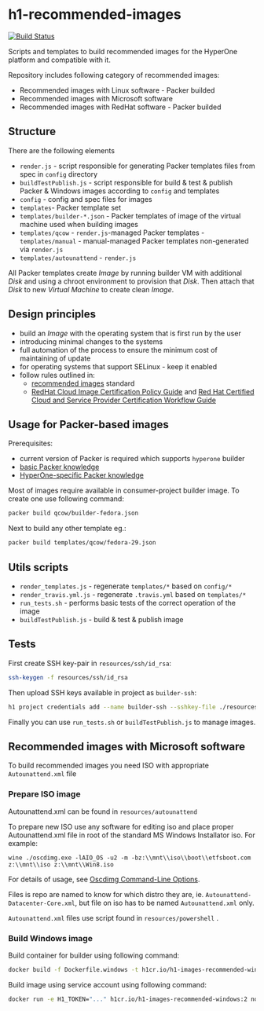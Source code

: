 # h1-recommended-images

[![Build Status](https://www.travis-ci.com/hyperonecom/h1-images-recommended.svg?branch=master)](https://www.travis-ci.com/hyperonecom/h1-images-recommended)

Scripts and templates to build recommended images for the HyperOne platform and compatible with it.

Repository includes following category of recommended images:

* Recommended images with Linux software - Packer builded
* Recommended images with Microsoft software
* Recommended images with RedHat software - Packer builded

## Structure

There are the following elements

* ```render.js``` - script responsible for generating Packer templates files from spec in ```config``` directory
* ```buildTestPublish.js``` - script responsible for build & test & publish Packer & Windows images according to ```config``` and templates
* ```config``` - config and spec files for images
* ```templates```- Packer template set
* ```templates/builder-*.json``` - Packer templates of image of the virtual machine used when building images
* ```templates/qcow``` - ```render.js```-managed Packer templates - ```templates/manual``` - manual-managed Packer templates non-generated via ```render.js```
* ```templates/autounattend``` - ```render.js```

All Packer templates create *Image* by running builder VM with additional *Disk* and using a chroot environment to provision that *Disk*. Then attach that *Disk* to new *Virtual Machine* to create clean *Image*.

## Design principles

* build an *Image* with the operating system that is first run by the user
* introducing minimal changes to the systems
* full automation of the process to ensure the minimum cost of maintaining of update
* for operating systems that support SELinux - keep it enabled
* follow rules outlined in:
  * [recommended images](https://www.hyperone.com/services/storage/image/resources/recommended-images.html) standard
  * [RedHat Cloud Image Certification Policy Guide](https://access.redhat.com/documentation/en/red-hat-certified-cloud-and-service-provider-certification/1.0/single/cloud-image-certification-policy-guide/) and [Red Hat Certified Cloud and Service Provider Certification Workflow Guide](https://access.redhat.com/documentation/en-us/red_hat_certified_cloud_and_service_provider_certification/1.0/html-single/red_hat_certified_cloud_and_service_provider_certification_workflow_guide/index)

## Usage for Packer-based images

Prerequisites:

* current version of Packer is required which supports ```hyperone``` builder
* [basic Packer knowledge](https://packer.io/intro)
* [HyperOne-specific Packer knowledge](https://packer.io/docs/builders/hyperone.html)

Most of images require available in consumer-project builder image. To create one use following command:

```bash
packer build qcow/builder-fedora.json
```

Next to build any other template eg.:

```bash
packer build templates/qcow/fedora-29.json
```

## Utils scripts

* ```render_templates.js``` - regenerate ```templates/*``` based on ```config/*```
* ```render_travis.yml.js``` - regenerate ```.travis.yml``` based on ```templates/*```
* ```run_tests.sh``` - performs basic tests of the correct operation of the image
* ```buildTestPublish.js``` - build & test & publish image

## Tests

First create SSH key-pair in ```resources/ssh/id_rsa```:

```bash
ssh-keygen -f resources/ssh/id_rsa
```

Then upload SSH keys available in project as ```builder-ssh```:

```bash
h1 project credentials add --name builder-ssh --sshkey-file ./resources/ssh/id_rsa.pub
```

Finally you can use ```run_tests.sh``` or ```buildTestPublish.js``` to manage images.

## Recommended images with Microsoft software

To build recommended images you need ISO with appropriate ```Autounattend.xml``` file

### Prepare ISO image

Autounattend.xml can be found in ```resources/autounattend```

To prepare new ISO use any software for editing iso and place proper Autounattend.xml file in root of the standard MS Windows Installator iso. For example:

```
wine ./oscdimg.exe -lAIO_OS -u2 -m -bz:\\mnt\\iso\\boot\\etfsboot.com z:\\mnt\\iso z:\\mnt\\Win8.iso
```
For details  of usage, see [Oscdimg Command-Line Options](https://docs.microsoft.com/en-us/windows-hardware/manufacture/desktop/oscdimg-command-line-options).

Files is repo are named to know for which distro they are, ie. ```Autounattend-Datacenter-Core.xml```, but file on iso has to be named ```Autounattend.xml``` only.

```Autounattend.xml``` files use script found in ```resources/powershell``` .

### Build Windows image

Build container for builder using following command:

```sh
docker build -f Dockerfile.windows -t h1cr.io/h1-images-recommended-windows:2 .
```

Build image using service account using following command:

```sh
docker run -e H1_TOKEN="..." h1cr.io/h1-images-recommended-windows:2 nodejs buildTestPublish.js --mode 'windows' --config ./config/windows/windows-server-2016-dc-core.yaml;
```
